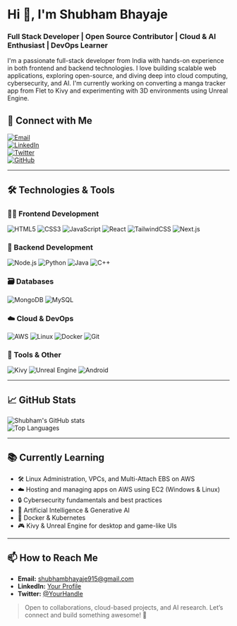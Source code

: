 # Hi 👋, I'm Shubham Bhayaje

### Full Stack Developer | Open Source Contributor | Cloud & AI Enthusiast | DevOps Learner

I'm a passionate full-stack developer from India with hands-on experience in both frontend and backend technologies. I love building scalable web applications, exploring open-source, and diving deep into cloud computing, cybersecurity, and AI. I'm currently working on converting a manga tracker app from Flet to Kivy and experimenting with 3D environments using Unreal Engine.

## 🔗 Connect with Me

[![Email](https://img.shields.io/badge/Email-shubhambhayaje915@gmail.com-red?style=flat&logo=gmail)](mailto:shubhambhayaje915@gmail.com)  
[![LinkedIn](https://img.shields.io/badge/LinkedIn-Shubham_Bhayaje-blue?style=flat&logo=linkedin)](YOUR_LINKEDIN_PROFILE)  
[![Twitter](https://img.shields.io/badge/Twitter-@YourHandle-blue?style=flat&logo=twitter)](YOUR_TWITTER_PROFILE)  
[![GitHub](https://img.shields.io/badge/GitHub-ShubhamBhayaje-black?style=flat&logo=github)](YOUR_GITHUB_PROFILE)

---

## 🛠️ Technologies & Tools

### 👨‍💻 Frontend Development
![HTML5](https://img.shields.io/badge/-HTML5-E34F26?style=flat&logo=html5&logoColor=white)
![CSS3](https://img.shields.io/badge/-CSS3-1572B6?style=flat&logo=css3)
![JavaScript](https://img.shields.io/badge/-JavaScript-F7DF1E?style=flat&logo=javascript&logoColor=black)
![React](https://img.shields.io/badge/-React-61DAFB?style=flat&logo=react)
![TailwindCSS](https://img.shields.io/badge/-TailwindCSS-38B2AC?style=flat&logo=tailwind-css)
![Next.js](https://img.shields.io/badge/-Next.js-000000?style=flat&logo=next.js)

### 🧠 Backend Development
![Node.js](https://img.shields.io/badge/-Node.js-339933?style=flat&logo=node.js)
![Python](https://img.shields.io/badge/-Python-3776AB?style=flat&logo=python)
![Java](https://img.shields.io/badge/-Java-007396?style=flat&logo=java)
![C++](https://img.shields.io/badge/-C++-00599C?style=flat&logo=c%2B%2B)

### 🗃️ Databases
![MongoDB](https://img.shields.io/badge/-MongoDB-47A248?style=flat&logo=mongodb)
![MySQL](https://img.shields.io/badge/-MySQL-4479A1?style=flat&logo=mysql)

### ☁️ Cloud & DevOps
![AWS](https://img.shields.io/badge/-AWS-232F3E?style=flat&logo=amazon-aws)
![Linux](https://img.shields.io/badge/-Linux-FCC624?style=flat&logo=linux)
![Docker](https://img.shields.io/badge/-Docker-2496ED?style=flat&logo=docker)
![Git](https://img.shields.io/badge/-Git-F05032?style=flat&logo=git)

### 🧰 Tools & Other
![Kivy](https://img.shields.io/badge/-Kivy-000000?style=flat&logo=python)
![Unreal Engine](https://img.shields.io/badge/-Unreal%20Engine-0E1128?style=flat&logo=unrealengine)
![Android](https://img.shields.io/badge/-Android-3DDC84?style=flat&logo=android)

---

## 📈 GitHub Stats

![Shubham's GitHub stats](https://github-readme-stats.vercel.app/api?username=YOUR_USERNAME&show_icons=true&theme=radical)  
![Top Languages](https://github-readme-stats.vercel.app/api/top-langs/?username=YOUR_USERNAME&layout=compact&theme=radical)

---

## 📚 Currently Learning

- 🛠️ Linux Administration, VPCs, and Multi-Attach EBS on AWS  
- ☁️ Hosting and managing apps on AWS using EC2 (Windows & Linux)  
- 🔒 Cybersecurity fundamentals and best practices  
- 🧠 Artificial Intelligence & Generative AI  
- 🐳 Docker & Kubernetes  
- 🎮 Kivy & Unreal Engine for desktop and game-like UIs

---

## 📫 How to Reach Me

- **Email:** [shubhambhayaje915@gmail.com](mailto:shubhambhayaje915@gmail.com)  
- **LinkedIn:** [Your Profile](#)  
- **Twitter:** [@YourHandle](#)

> Open to collaborations, cloud-based projects, and AI research. Let’s connect and build something awesome! 🚀
